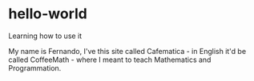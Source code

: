 # hello-world
Learning how to use it

My name is Fernando, I've this site called Cafematica - in English it'd be called CoffeeMath - where I meant to teach Mathematics and Programmation.
